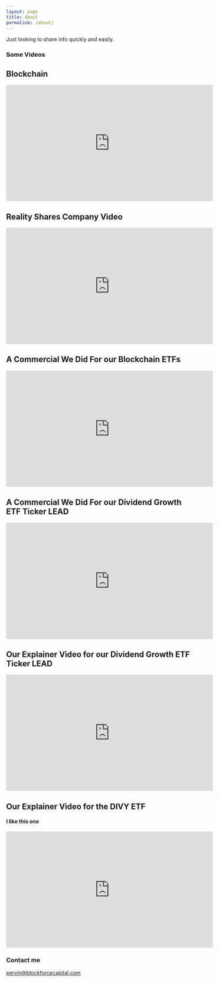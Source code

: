 ```yaml
---
layout: page
title: About
permalink: /about/
---
```


Just looking to share info quickly and easily.

### Some Videos
## Blockchain
<iframe width="560" height="315" src="https://www.youtube.com/embed/q3qhHoK3Idg" frameborder="0" allow="accelerometer; autoplay; encrypted-media; gyroscope; picture-in-picture" allowfullscreen></iframe>

## Reality Shares Company Video
<iframe width="560" height="315" src="https://www.youtube.com/embed/W4oq917XNuA" frameborder="0" allow="accelerometer; autoplay; encrypted-media; gyroscope; picture-in-picture" allowfullscreen></iframe>

## A Commercial We Did For our Blockchain ETFs
<iframe width="560" height="315" src="https://www.youtube.com/embed/W4oq917XNuA" frameborder="0" allow="accelerometer; autoplay; encrypted-media; gyroscope; picture-in-picture" allowfullscreen></iframe>

## A Commercial We Did For our Dividend Growth ETF Ticker LEAD
<iframe width="560" height="315" src="https://www.youtube.com/embed/ToYRNBn08iA" frameborder="0" allow="accelerometer; autoplay; encrypted-media; gyroscope; picture-in-picture" allowfullscreen></iframe>

## Our Explainer Video for our Dividend Growth ETF Ticker LEAD
<iframe width="560" height="315" src="https://www.youtube.com/embed/nMCuvdt-bbA" frameborder="0" allow="accelerometer; autoplay; encrypted-media; gyroscope; picture-in-picture" allowfullscreen></iframe>

## Our Explainer Video for the DIVY ETF
#### I like this one
<iframe width="560" height="315" src="https://www.youtube.com/embed/3PntZE5bO_c" frameborder="0" allow="accelerometer; autoplay; encrypted-media; gyroscope; picture-in-picture" allowfullscreen></iframe>

### Contact me

[eervin@blockforcecapital.com](mailto:eervin@blockforcecapital.com)
